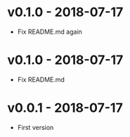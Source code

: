 # v0.1.0 - 2018-07-17
- Fix README.md again

# v0.1.0 - 2018-07-17
- Fix README.md

# v0.0.1 - 2018-07-17
- First version